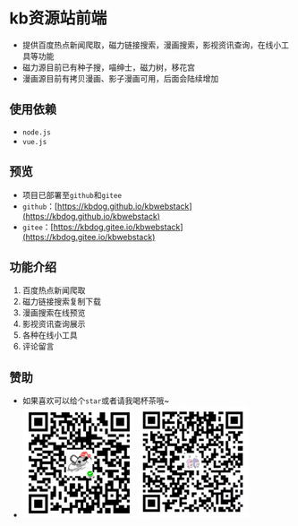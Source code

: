 # kb资源站前端

* 提供百度热点新闻爬取，磁力链接搜索，漫画搜索，影视资讯查询，在线小工具等功能
* 磁力源目前已有种子搜，喵绅士，磁力树，移花宫
* 漫画源目前有拷贝漫画、影子漫画可用，后面会陆续增加

## 使用依赖

* `node.js`
* `vue.js`

## 预览

* 项目已部署至`github`和`gitee`
* `github`：[https://kbdog.github.io/kbwebstack](https://kbdog.github.io/kbwebstack)
* `gitee`：[https://kbdog.gitee.io/kbwebstack](https://kbdog.gitee.io/kbwebstack)

## 功能介绍
1. 百度热点新闻爬取
2. 磁力链接搜索复制下载
3. 漫画搜索在线预览
4. 影视资讯查询展示
5. 各种在线小工具
6. 评论留言

## 赞助
* 如果喜欢可以给个`star`或者请我喝杯茶哦~
* <img src="sponsor/wechat.png" width=200px height=200px>  <img src="sponsor/alipay.jpg" width=200px height=200px>
